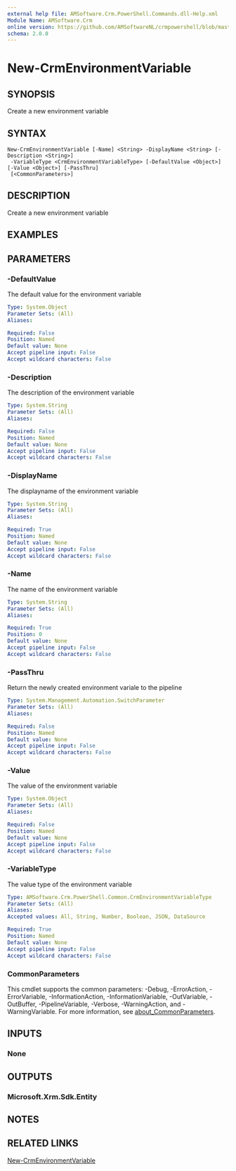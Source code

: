 ```yaml
---
external help file: AMSoftware.Crm.PowerShell.Commands.dll-Help.xml
Module Name: AMSoftware.Crm
online version: https://github.com/AMSoftwareNL/crmpowershell/blob/master/docs/New-CrmEnvironmentVariable.md
schema: 2.0.0
---
```


# New-CrmEnvironmentVariable

## SYNOPSIS
Create a new environment variable

## SYNTAX

```
New-CrmEnvironmentVariable [-Name] <String> -DisplayName <String> [-Description <String>]
 -VariableType <CrmEnvironmentVariableType> [-DefaultValue <Object>] [-Value <Object>] [-PassThru]
 [<CommonParameters>]
```

## DESCRIPTION
Create a new environment variable

## EXAMPLES

## PARAMETERS

### -DefaultValue
The default value for the environment variable

```yaml
Type: System.Object
Parameter Sets: (All)
Aliases:

Required: False
Position: Named
Default value: None
Accept pipeline input: False
Accept wildcard characters: False
```

### -Description
The description of the environment variable

```yaml
Type: System.String
Parameter Sets: (All)
Aliases:

Required: False
Position: Named
Default value: None
Accept pipeline input: False
Accept wildcard characters: False
```

### -DisplayName
The displayname of the environment variable

```yaml
Type: System.String
Parameter Sets: (All)
Aliases:

Required: True
Position: Named
Default value: None
Accept pipeline input: False
Accept wildcard characters: False
```

### -Name
The name of the environment variable

```yaml
Type: System.String
Parameter Sets: (All)
Aliases:

Required: True
Position: 0
Default value: None
Accept pipeline input: False
Accept wildcard characters: False
```

### -PassThru
Return the newly created environment variale to the pipeline

```yaml
Type: System.Management.Automation.SwitchParameter
Parameter Sets: (All)
Aliases:

Required: False
Position: Named
Default value: None
Accept pipeline input: False
Accept wildcard characters: False
```

### -Value
The value of the environment variable

```yaml
Type: System.Object
Parameter Sets: (All)
Aliases:

Required: False
Position: Named
Default value: None
Accept pipeline input: False
Accept wildcard characters: False
```

### -VariableType
The value type of the environment variable

```yaml
Type: AMSoftware.Crm.PowerShell.Common.CrmEnvironmentVariableType
Parameter Sets: (All)
Aliases:
Accepted values: All, String, Number, Boolean, JSON, DataSource

Required: True
Position: Named
Default value: None
Accept pipeline input: False
Accept wildcard characters: False
```

### CommonParameters
This cmdlet supports the common parameters: -Debug, -ErrorAction, -ErrorVariable, -InformationAction, -InformationVariable, -OutVariable, -OutBuffer, -PipelineVariable, -Verbose, -WarningAction, and -WarningVariable. For more information, see [about_CommonParameters](http://go.microsoft.com/fwlink/?LinkID=113216).

## INPUTS

### None

## OUTPUTS

### Microsoft.Xrm.Sdk.Entity

## NOTES

## RELATED LINKS

[New-CrmEnvironmentVariable](New-CrmEnvironmentVariable.md)

